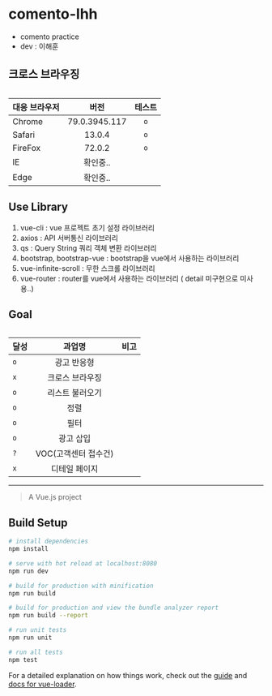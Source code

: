 # comento-lhh
- comento practice
- dev : 이해훈

## 크로스 브라우징
<table>

| 대응 브라우저 | 버전 | 테스트 |
|---|:---:|:---:|
|Chrome|79.0.3945.117|`o`
|Safari|13.0.4|`o`
|FireFox|72.0.2|`o`
|IE|확인중..|
|Edge|확인중..|

</table>

## Use Library

<ol>
    <li>vue-cli : vue 프로젝트 초기 설정 라이브러리
    <li>axios : API 서버통신 라이브러리
    <li>qs : Query String 쿼리 객체 변환 라이브러리
    <li>bootstrap, bootstrap-vue : bootstrap을 vue에서 사용하는 라이브러리
    <li>vue-infinite-scroll : 무한 스크롤 라이브러리
    <li>vue-router : router를 vue에서 사용하는 라이브러리 ( detail 미구현으로 미사용..)
</ol>

## Goal

<table>

| 달성 | 과업명 | 비고 |
|---|:---:|---:|
|`o`|광고 반응형|
|`x`|크로스 브라우징|
|`o`|리스트 불러오기|
|`o`|정렬|
|`o`|필터|
|`o`|광고 삽입|
|`?`|VOC(고객센터 접수건)|
|`x`|디테일 페이지|

</table>


<hr/>


> A Vue.js project

## Build Setup

``` bash
# install dependencies
npm install

# serve with hot reload at localhost:8080
npm run dev

# build for production with minification
npm run build

# build for production and view the bundle analyzer report
npm run build --report

# run unit tests
npm run unit

# run all tests
npm test
```

For a detailed explanation on how things work, check out the [guide](http://vuejs-templates.github.io/webpack/) and [docs for vue-loader](http://vuejs.github.io/vue-loader).
